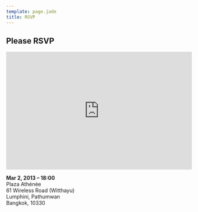 ```yaml
---
template: page.jade
title: RSVP
---
```


Please RSVP
-----------

<iframe height="320" allowTransparency="true" frameborder="0" scrolling="no" style="width:100%;border:none"  src="http://visnup.wufoo.com/embed/m7x3z9/"><a href="http://visnup.wufoo.com/forms/m7x3z9/">Fill out my Wufoo form!</a></iframe>

**Mar 2, 2013 – 18:00**<br/>
Plaza Athénée<br/>
61 Wireless Road (Witthayu)<br/>
Lumphini, Pathumwan<br/>
Bangkok, 10330<br/>
